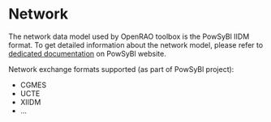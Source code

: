 # Network

The network data model used by OpenRAO toolbox is the PowSyBl IIDM format.
To get detailed information about the network model, please refer to [dedicated documentation](https://www.powsybl.org/pages/documentation/index.html#grid-model)
on PowSyBl website.  


Network exchange formats supported (as part of PowSyBl project):
- CGMES
- UCTE
- XIIDM
- ...